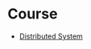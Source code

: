 Course
======

+ [Distributed System](https://github.com/dtripathy10/Course/blob/master/Distributed%20System.markdown)
